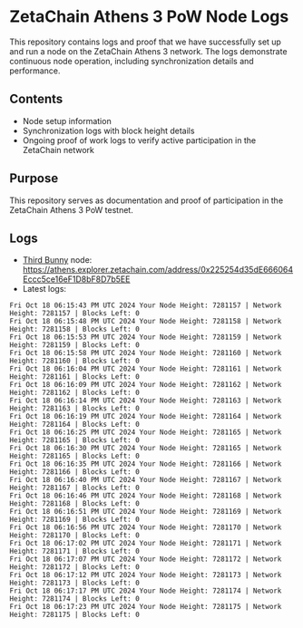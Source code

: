 # ZetaChain Athens 3 PoW Node Logs
This repository contains logs and proof that we have successfully set up and run a node on the ZetaChain Athens 3 network. The logs demonstrate continuous node operation, including synchronization details and performance.

## Contents
- Node setup information
- Synchronization logs with block height details
- Ongoing proof of work logs to verify active participation in the ZetaChain network

## Purpose
This repository serves as documentation and proof of participation in the ZetaChain Athens 3 PoW testnet.

## Logs

- [Third Bunny](https://thirdbunny.xyz/) node: https://athens.explorer.zetachain.com/address/0x225254d35dE666064Eccc5ce16eF1D8bF8D7b5EE
- Latest logs:
```
Fri Oct 18 06:15:43 PM UTC 2024 Your Node Height: 7281157 | Network Height: 7281157 | Blocks Left: 0
Fri Oct 18 06:15:48 PM UTC 2024 Your Node Height: 7281158 | Network Height: 7281158 | Blocks Left: 0
Fri Oct 18 06:15:53 PM UTC 2024 Your Node Height: 7281159 | Network Height: 7281159 | Blocks Left: 0
Fri Oct 18 06:15:58 PM UTC 2024 Your Node Height: 7281160 | Network Height: 7281160 | Blocks Left: 0
Fri Oct 18 06:16:04 PM UTC 2024 Your Node Height: 7281161 | Network Height: 7281161 | Blocks Left: 0
Fri Oct 18 06:16:09 PM UTC 2024 Your Node Height: 7281162 | Network Height: 7281162 | Blocks Left: 0
Fri Oct 18 06:16:14 PM UTC 2024 Your Node Height: 7281163 | Network Height: 7281163 | Blocks Left: 0
Fri Oct 18 06:16:19 PM UTC 2024 Your Node Height: 7281164 | Network Height: 7281164 | Blocks Left: 0
Fri Oct 18 06:16:25 PM UTC 2024 Your Node Height: 7281165 | Network Height: 7281165 | Blocks Left: 0
Fri Oct 18 06:16:30 PM UTC 2024 Your Node Height: 7281165 | Network Height: 7281165 | Blocks Left: 0
Fri Oct 18 06:16:35 PM UTC 2024 Your Node Height: 7281166 | Network Height: 7281166 | Blocks Left: 0
Fri Oct 18 06:16:40 PM UTC 2024 Your Node Height: 7281167 | Network Height: 7281167 | Blocks Left: 0
Fri Oct 18 06:16:46 PM UTC 2024 Your Node Height: 7281168 | Network Height: 7281168 | Blocks Left: 0
Fri Oct 18 06:16:51 PM UTC 2024 Your Node Height: 7281169 | Network Height: 7281169 | Blocks Left: 0
Fri Oct 18 06:16:56 PM UTC 2024 Your Node Height: 7281170 | Network Height: 7281170 | Blocks Left: 0
Fri Oct 18 06:17:02 PM UTC 2024 Your Node Height: 7281171 | Network Height: 7281171 | Blocks Left: 0
Fri Oct 18 06:17:07 PM UTC 2024 Your Node Height: 7281172 | Network Height: 7281172 | Blocks Left: 0
Fri Oct 18 06:17:12 PM UTC 2024 Your Node Height: 7281173 | Network Height: 7281173 | Blocks Left: 0
Fri Oct 18 06:17:17 PM UTC 2024 Your Node Height: 7281174 | Network Height: 7281174 | Blocks Left: 0
Fri Oct 18 06:17:23 PM UTC 2024 Your Node Height: 7281175 | Network Height: 7281175 | Blocks Left: 0
```
